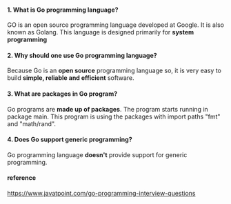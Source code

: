 #### 1. What is Go programming language?
GO is an open source programming language developed at Google. It is also known as Golang. This language is designed primarily for **system programming**

#### 2. Why should one use Go programming language?
Because Go is an **open source** programming language so, it is very easy to build **simple, reliable and efficient** software.

#### 3. What are packages in Go program?
Go programs are **made up of packages**. The program starts running in package main. This program is using the packages with import paths "fmt" and "math/rand".

#### 4. Does Go support generic programming?
Go programming language **doesn't** provide support for generic programming.


#### reference
https://www.javatpoint.com/go-programming-interview-questions
